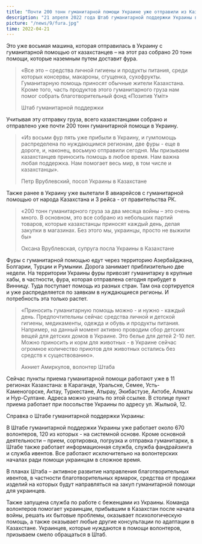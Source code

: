 ```yaml
---
title: "Почти 200 тонн гуманитарной помощи Украине уже отправили из Казахстана"
description: "21 апреля 2022 года Штаб гуманитарной поддержки Украины в Казахстане отправил очередной груз из Нур-Султана."
picture: "/news/9/fura.jpg"
time: 2022-04-21
---
```


<NewsHeader :frontmatter="frontmatter"/>

Это уже восьмая машина, которая отправилась в Украину с гуманитарной помощью от казахстанцев – на этот раз собрано 20 тонн помощи, которые наземным путем доставит фура.

>«Все это – средства личной гигиены и продукты питания, среди которых консервы, макароны, сгущенка, сухофрукты. Гуманитарную помощь приносят обычные жители Казахстана. Кроме того, часть продуктов этого гуманитарного груза нам помог собрать благотворительный фонд «Позитив Yмiт»
>
> Штаб гуманитарной поддержки

Учитывая эту отправку груза, всего казахстанцами собрано и отправлено уже почти 200 тонн гуманитарной помощи в Украину. 

>«Из восьми фур пять уже прибыли в Украину, и гумпомощь распределена по нуждающимся регионам, две фуры - еще в дороге, и, наконец, восьмую отправили сегодня. Мы призываем казахстанцев приносить помощь в любое время. Нам важна любая поддержка. Нам помогает весь мир, в том числе и казахстанцы».
>
> Петр Врублевский, посол Украины в Казахстане

Также ранее в Украину уже вылетали 8 авиарейсов с гуманитарной помощью от народа Казахстана и 3 рейса - от правительства РК.  

>«200 тонн гуманитарного груза за два месяца войны – это очень много. В основном, это все собрано из небольших партий товаров, которые казахстанцы приносят каждый день, делая закупки в магазинах. Без этого мы, украинцы, просто не выжили бы»
>
> Оксана Врублевская, супруга посла Украины в Казахстане

Фуры с гуманитарной помощью едут через территорию Азербайджана, Болгарии, Турции и Румынии. Дорога занимает приблизительно две недели. На территории Украины фуры привозят гуманитарку в крупные хабы, в частности, фура, которая отправлена сегодня прибудет в Винницу. Туда поступает помощь из разных стран. Там она сортируется и уже распределяется по заявкам в нуждающиеся регионы. И потребность эта только растет.  

>«Приносить гуманитарную помощь можно - и нужно - каждый день. Предпочтительны сейчас средства личной и детской гигиены, медикаменты, одежда и обувь и продукты питания. Например, на данный момент активно проводим сбор детских вещей для детских домов в Украине. Это белье для детей 2-10 лет. Можно приносить и корм для животных - в Украине сейчас огромное количество приютов для животных остались без средств к существованию».
>
> Акниет Амиркулов, волонтер Штаба

Сейчас пункты приема гуманитарной помощи работают уже в 11 регионах Казахстана: в Караганде, Уральске, Семее, Усть-Каменогорске, Актау, Туркестане, Атырау, Экибастузе, Актобе, Алматы и Нур-Султане. Адреса можно узнать по этой ссылке. В столице пункт приема работает при посольстве Украины по адресу ул. Жылыой, 12.

Справка о Штабе гуманитарной поддержки Украины:

В Штабе гуманитарной поддержки Украины уже работает около 670 волонтеров, 120 из которых - на системной основе. Кроме основной деятельности – прием, сортировка, погрузка и отправка гуманитарки, в Штабе также работает информационная служба, служба фандрайзинга и служба ивентов. Все работают исключительно на волонтерских началах ради помощи украинцам в сложное время.  

В планах Штаба – активное развитие направления благотворительных ивентов, в частности благотворительных ярмарок, средства от продажи изделий на которых будут направляться на закуп гуманитарной помощи для украинцев.  

Также запущена служба по работе с беженцами из Украины. Команда волонтеров помогает украинцам, прибывшим в Казахстан после начала войны, решать их бытовые проблемы, оказывает психологическую помощь, а также оказывает любые другие консультации по адаптации в Казахстане. Украинцев, которые нуждаются в помощи волонтеров, призываем смело обращаться в Штаб.